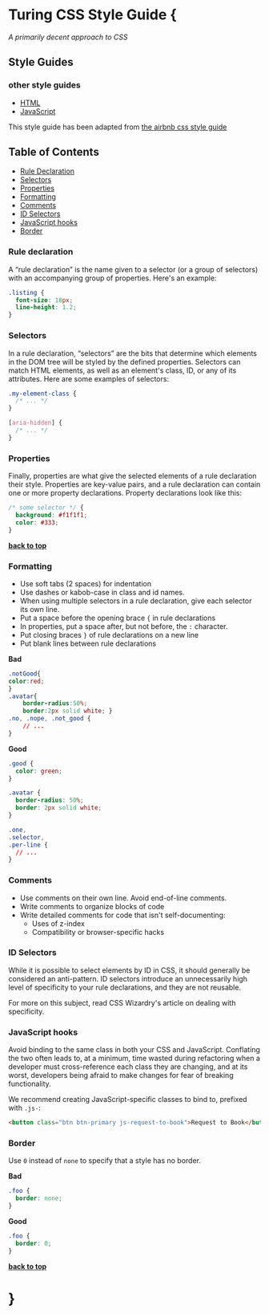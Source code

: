 # Turing CSS Style Guide {

*A primarily decent approach to CSS*

## Style Guides

### other style guides

  - [HTML](https://github.com/turingschool-examples/html)
  - [JavaScript](https://github.com/turingschool-examples/javascript)

This style guide has been adapted from [the airbnb css style guide](https://github.com/airbnb/css)

## Table of Contents

  - [Rule Declaration](#rule-declaration)
  - [Selectors](#selectors)
  - [Properties](#properties)
  - [Formatting](#formatting)
  - [Comments](#comments)
  - [ID Selectors](#id-selectors)
  - [JavaScript hooks](#javascript-hooks)
  - [Border](#border)


### Rule declaration

A “rule declaration” is the name given to a selector (or a group of selectors) with an accompanying group of properties. Here's an example:

```css
.listing {
  font-size: 18px;
  line-height: 1.2;
}
```

### Selectors

In a rule declaration, “selectors” are the bits that determine which elements in the DOM tree will be styled by the defined properties. Selectors can match HTML elements, as well as an element's class, ID, or any of its attributes. Here are some examples of selectors:

```css
.my-element-class {
  /* ... */
}

[aria-hidden] {
  /* ... */
}
```

### Properties

Finally, properties are what give the selected elements of a rule declaration their style. Properties are key-value pairs, and a rule declaration can contain one or more property declarations. Property declarations look like this:

```css
/* some selector */ {
  background: #f1f1f1;
  color: #333;
}
```

**[back to top](#table-of-contents)**

### Formatting

* Use soft tabs (2 spaces) for indentation
* Use dashes or kabob-case in class and id names.
* When using multiple selectors in a rule declaration, give each selector its own line.
* Put a space before the opening brace `{` in rule declarations
* In properties, put a space after, but not before, the `:` character.
* Put closing braces `}` of rule declarations on a new line
* Put blank lines between rule declarations

**Bad**

```css
.notGood{
color:red;
}
.avatar{
    border-radius:50%;
    border:2px solid white; }
.no, .nope, .not_good {
    // ...
}
```

**Good**

```css
.good {
  color: green;
}

.avatar {
  border-radius: 50%;
  border: 2px solid white;
}

.one,
.selector,
.per-line {
  // ...
}
```

### Comments

* Use comments on their own line. Avoid end-of-line comments.
* Write comments to organize blocks of code
* Write detailed comments for code that isn't self-documenting:
  - Uses of z-index
  - Compatibility or browser-specific hacks

### ID Selectors
While it is possible to select elements by ID in CSS, it should generally be considered an anti-pattern. ID selectors introduce an unnecessarily high level of specificity to your rule declarations, and they are not reusable.

For more on this subject, read CSS Wizardry's article on dealing with specificity.

### JavaScript hooks

Avoid binding to the same class in both your CSS and JavaScript. Conflating the two often leads to, at a minimum, time wasted during refactoring when a developer must cross-reference each class they are changing, and at its worst, developers being afraid to make changes for fear of breaking functionality.

We recommend creating JavaScript-specific classes to bind to, prefixed with `.js-`:

```html
<button class="btn btn-primary js-request-to-book">Request to Book</button>
```

### Border

Use `0` instead of `none` to specify that a style has no border.

**Bad**

```css
.foo {
  border: none;
}
```

**Good**

```css
.foo {
  border: 0;
}
```

**[back to top](#table-of-contents)**

# }
